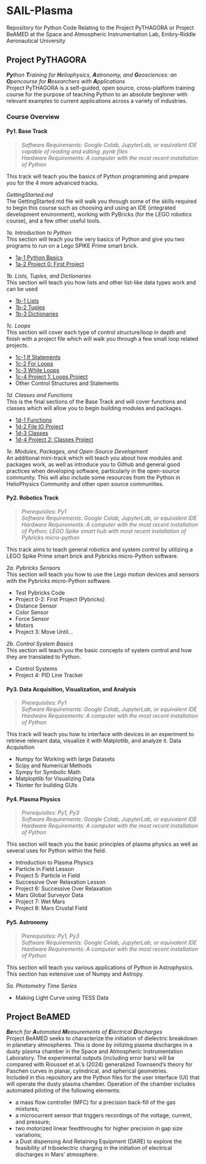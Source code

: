 # SAIL-Plasma
Repository for Python Code Relating to the Project PyTHAGORA or Project BeAMED at the Space and Atmospheric Instrumentation Lab, Embry-Riddle Aeronautical University

## Project PyTHAGORA
***Py**thon **T**raining for **H**eliophysics, **A**stronomy, and **G**eosciences: an **O**pencourse for **R**esearchers with **A**pplications*  
Project PyTHAGORA is a self-guided, open source, cross-platform training course for the purpose of teaching Python to an absolute beginner with relevant examples to current applications across a variety of industries. 
### Course Overview
#### **Py1. Base Track**  
>*Software Requirements: Google Colab, JupyterLab, or equivalent IDE capable of reading and editing .pynb files*  
*Hardware Requirements: A computer with the most recent installation of Python*

This track will teach you the basics of Python programming and prepare you for the 4 more advanced tracks.

*GettingStarted.md*  
The GettingStarted.md file will walk you through some of the skills required to begin this course such as choosing and using an IDE (integrated development environment), working with PyBricks (for the LEGO robotics course), and a few other useful tools.

*1a. Introduction to Python*  
This section will teach you the very basics of Python and give you two programs to run on a Lego SPIKE Prime smart brick.
* [1a-1 Python Basics](./PyTHAGORA/Module1_BaseTrack/1a-1%20Python%20Basics.ipynb)
* [1a-2 Project 0: First Project](./PyTHAGORA/Module1_BaseTrack/1a-2%20Project%200-1%20First%20Project_MASTER.ipynb)

*1b. Lists, Tuples, and Dictionaries*  
This section will teach you how lists and other list-like data types work and can be used
* [1b-1 Lists](./PyTHAGORA/Module1_BaseTrack/1b-1%20Lists.ipynb)
* [1b-2 Tuples](./PyTHAGORA/Module1_BaseTrack/1b-2%20Tuples.ipynb)
* [1b-3 Dictionaries](./PyTHAGORA/Module1_BaseTrack/1b-3%20Dictionaries.ipynb)

*1c. Loops*  
This section will cover each type of control structure/loop in depth and finish with a project file which will walk you through a few small loop related projects.
* [1c-1 If Statements](./PyTHAGORA/Module1_BaseTrack/1c-1%20If%20Statements.ipynb)
* [1c-2 For Loops](./PyTHAGORA/Module1_BaseTrack/1c-2%20For%20Loops.ipynb)
* [1c-3 While Loops](./PyTHAGORA/Module1_BaseTrack/1c-3%20While%20Loops.ipynb)
* [1c-4 Project 1: Loops Project](./PyTHAGORA/Module1_BaseTrack/1c-4%20Project%201%20Loops_MASTER.ipynb)
* Other Control Structures and Statements

*1d. Classes and Functions*  
This is the final sections of the Base Track and will cover functions and classes which will allow you to begin building modules and packages.
* [1d-1 Functions](./PyTHAGORA/Module1_BaseTrack/1d-1%20Functions.ipynb)
* [1d-2 File IO Project](./PyTHAGORA/Module1_BaseTrack/1d-2%20Project%202%20DEBUG%20File_MASTER.ipynb)
* [1d-3 Classes](./PyTHAGORA/Module1_BaseTrack/1d-3%20Classes.ipynb)
* [1d-4 Project 2: Classes Project](./PyTHAGORA/Module1_BaseTrack/1d-4%20Project%202%20Classes_MASTER.ipynb)

*1e. Modules, Packages, and Open-Source Development*  
An additional mini-track which will teach you about how modules and packages work, as well as introduce you to Github and general good practices when developing software, particularly in the open-source community. This will also include some resources from the Python in HelioPhysics Community and other open source communities.

#### **Py2. Robotics Track**  
>*Prerequisites: Py1*  
*Software Requirements: Google Colab, JupyterLab, or equivalent IDE*  
*Hardware Requirements: A computer with the most recent installation of Python; LEGO Spike smart hub with most recent installation of Pybricks micro-python*

This track aims to teach general robotics and system control by utilizing a LEGO Spike Prime smart brick and Pybricks micro-Python software.

*2a. Pybricks Sensors*  
This section will teach you how to use the Lego motion devices and sensors with the Pybricks micro-Python software.
* Test Pybricks Code
* Project 0-2: First Project (Pybricks)
* Distance Sensor
* Color Sensor
* Force Sensor
* Motors
* Project 3: Move Until...

*2b. Control System Basics*  
This section will teach you the basic concepts of system control and how they are translated to Python.
* Control Systems
* Project 4: PID Line Tracker

#### **Py3. Data Acquisition, Visualization, and Analysis**  
>*Prerequisites: Py1*  
*Software Requirements: Google Colab, JupyterLab, or equivalent IDE*  
*Hardware Requirements: A computer with the most recent installation of Python*  

This track will teach you how to interface with devices in an experiment to retrieve relevant data, visualize it with Matplotlib, and analyze it.
Data Acquisition
* Numpy for Working with large Datasets
* Scipy and Numerical Methods
* Sympy for Symbolic Math
* Matploptlib for Visualizing Data
* Tkinter for building GUIs

#### **Py4. Plasma Physics**  
>*Prerequisites: Py1, Py3*  
*Software Requirements: Google Colab, JupyterLab, or equivalent IDE*  
*Hardware Requirements: A computer with the most recent installation of Python*  

This section will teach you the basic principles of plasma physics as well as several uses for Python within the field.
* Introduction to Plasma Physics
* Particle in Field Lesson
* Project 5: Particle in Field
* Successive Over Relaxation Lesson
* Project 6: Successive Over Relaxation
* Mars Global Surveyor Data
* Project 7: Wet Mars
* Project 8: Mars Crustal Field

#### **Py5. Astronomy**
>*Prerequisites: Py1, Py3*  
*Software Requirements: Google Colab, JupyterLab, or equivalent IDE*  
*Hardware Requirements: A computer with the most recent installation of Python*

This section will teach you various applications of Python in Astrophysics. This section has extensive use of Numpy and Astropy.

*5a. Photometry Time Series* 
* Making Light Curve using TESS Data

## Project BeAMED
***Be**nch for **A**utomated **M**easurements of **E**lectrical **D**ischarges*  
Project BeAMED seeks to characterize the initiation of dielectric breakdown in planetary atmospheres. This is done by inilizing plasma discharges in a dusty plasma chamber in the Space and Atmospheric Instrumentation Laboratory. The experimental outputs (including error bars) will be compared with Riousset et al.’s (2024) generalized Townsend’s theory for Paschen curves in planar, cylindrical, and spherical geometries.  
Included in this repository are the Python files for the user interface (UI) that will operate the dusty plasma chamber. Operation of the chamber includes automated piloting of the following elements:
* a mass flow controller (MFC) for a precision back-fill of the gas mixtures;
* a microcurrent sensor that triggers recordings of the voltage, current, and pressure;
* two motorized linear feedthroughs for higher precision in gap size variations;
* a Dust dispensing And Retaining Equipment (DARE) to explore the feasibility of triboelectric charging in the initiation of electrical discharges in Mars’ atmosphere.
